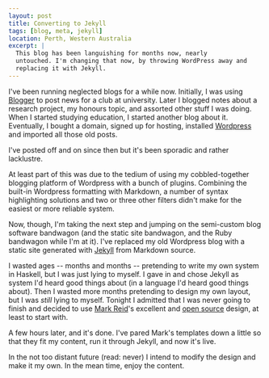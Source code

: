 ```yaml
---
layout: post
title: Converting to Jekyll
tags: [blog, meta, jekyll]
location: Perth, Western Australia
excerpt: |
  This blog has been languishing for months now, nearly
  untouched. I'm changing that now, by throwing WordPress away and
  replacing it with Jekyll.
---
```


I've been running neglected blogs for a while now. Initially, I was
using [Blogger][1] to post news for a club at university. Later I
blogged notes about a research project, my honours topic, and assorted
other stuff I was doing. When I started studying education, I started
another blog about it. Eventually, I bought a domain, signed up for
hosting, installed [Wordpress][2] and imported all those old posts.

[1]: http://www.blogger.com/
[2]: http://www.wordpress.org/

I've posted off and on since then but it's been sporadic and rather
lacklustre.

At least part of this was due to the tedium of using my
cobbled-together blogging platform of Wordpress with a bunch of
plugins. Combining the built-in Wordpress formatting with Markdown, a
number of syntax highlighting solutions and two or three other filters
didn't make for the easiest or more reliable system.

Now, though, I'm taking the next step and jumping on the semi-custom
blog software bandwagon (and the static site bandwagon, and the Ruby
bandwagon while I'm at it). I've replaced my old Wordpress blog with a
static site generated with [Jekyll][jk] from Markdown source.

[jk]: http://github.com/thsutton/jekyll

I wasted ages -- months and months -- pretending to write my own
system in Haskell, but I was just lying to myself. I gave in and chose
Jekyll as system I'd heard good things about (in a language I'd heard
good things about). Then I wasted more months pretending to design my
own layout, but I was *still* lying to myself. Tonight I admitted that
I was never going to finish and decided to use [Mark Reid][mr]'s
excellent and [open source][mrl] design, at least to start with.

[mr]: http://mark.reid.name/
[mrl]: http://mark.reid.name/info/site.html#licence

A few hours later, and it's done. I've pared Mark's templates down a
little so that they fit my content, run it through Jekyll, and now
it's live.

In the not too distant future (read: never) I intend to modify the
design and make it my own. In the mean time, enjoy the content.
